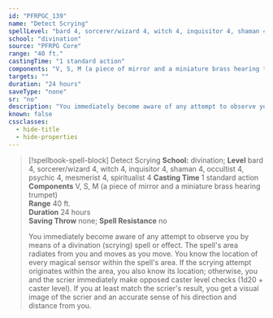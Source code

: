 ```yaml
---
id: "PFRPGC_139"
name: "Detect Scrying"
spellLevel: "bard 4, sorcerer/wizard 4, witch 4, inquisitor 4, shaman 4, occultist 4, psychic 4, mesmerist 4, spiritualist 4"
school: "divination"
source: "PFRPG Core"
range: "40 ft."
castingTime: "1 standard action"
components: "V, S, M (a piece of mirror and a miniature brass hearing trumpet)"
targets: ""
duration: "24 hours"
saveType: "none"
sr: "no"
description: "You immediately become aware of any attempt to observe you by means of a divination (scrying) spell or effect. The spell's area radiates from you and moves as you move. You know the location of every magical sensor within the spell's area.  If the scrying attempt originates within the area, you also know its location; otherwise, you and the scrier immediately make opposed caster level checks (1d20 + caster level). If you at least match the scrier's result, you get a visual image of the scrier and an accurate sense of his direction and distance from you."
known: false
cssclasses:
  - hide-title
  - hide-properties
---
```


> [!spellbook-spell-block] Detect Scrying
> **School:** divination; **Level** bard 4, sorcerer/wizard 4, witch 4, inquisitor 4, shaman 4, occultist 4, psychic 4, mesmerist 4, spiritualist 4
> **Casting Time** 1 standard action  
> **Components** V, S, M (a piece of mirror and a miniature brass hearing trumpet)  
> **Range** 40 ft.  
> **Duration** 24 hours  
> **Saving Throw** none; **Spell Resistance** no
> 
> You immediately become aware of any attempt to observe you by means of a divination (scrying) spell or effect. The spell's area radiates from you and moves as you move. You know the location of every magical sensor within the spell's area.  If the scrying attempt originates within the area, you also know its location; otherwise, you and the scrier immediately make opposed caster level checks (1d20 + caster level). If you at least match the scrier's result, you get a visual image of the scrier and an accurate sense of his direction and distance from you.